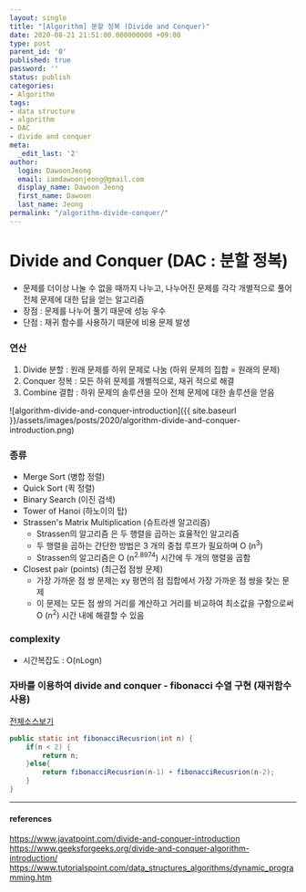 ```yaml
---
layout: single
title: "[Algorithm] 분할 정복 (Divide and Conquer)"
date: 2020-08-21 21:51:00.000000000 +09:00
type: post
parent_id: '0'
published: true
password: ''
status: publish
categories:
- Algorithm
tags:
- data structure
- algorithm
- DAC
- divide and conquer
meta:
  _edit_last: '2'
author:
  login: DawoonJeong
  email: iamdawoonjeong@gmail.com
  display_name: Dawoon Jeong
  first_name: Dawoon
  last_name: Jeong
permalink: "/algorithm-divide-conquer/"
---
```

# Divide and Conquer (DAC : 분할 정복)
- 문제를 더이상 나눌 수 없을 때까지 나누고, 나누어진 문제를 각각 개별적으로 풀어 전체 문제에 대한 답을 얻는 알고리즘
- 장점 : 문제를 나누어 풀기 때문에 성능 우수
- 단점 : 재귀 함수를 사용하기 때문에 비용 문제 발생


### 연산
1. Divide 분할 : 원래 문제를 하위 문제로 나눔 (하위 문제의 집합 = 원래의 문제)
2. Conquer 정복 : 모든 하위 문제를 개별적으로, 재귀 적으로 해결
3. Combine 결합 : 하위 문제의 솔루션을 모아 전체 문제에 대한 솔루션을 얻음


![algorithm-divide-and-conquer-introduction]({{ site.baseurl }}/assets/images/posts/2020/algorithm-divide-and-conquer-introduction.png)


### 종류
- Merge Sort (병합 정렬)
- Quick Sort (퀵 정렬)
- Binary Search (이진 검색)
- Tower of Hanoi (하노이의 탑)
- Strassen's Matrix Multiplication (슈트라센 알고리즘)
    - Strassen의 알고리즘 은 두 행렬을 곱하는 효율적인 알고리즘
    - 두 행렬을 곱하는 간단한 방법은 3 개의 중첩 루프가 필요하며 O (n<sup>3</sup>)
    - Strassen의 알고리즘은 O (n<sup>2.8974</sup>) 시간에 두 개의 행렬을 곱함
- Closest pair (points) (최근접 점쌍 문제)
    - 가장 가까운 점 쌍 문제는 xy 평면의 점 집합에서 가장 가까운 점 쌍을 찾는 문제
    - 이 문제는 모든 점 쌍의 거리를 계산하고 거리를 비교하여 최소값을 구함으로써 O (n<sup>2</sup>) 시간 내에 해결할 수 있음


### complexity
-  시간복잡도 : O(nLogn)


### 자바를 이용하여 divide and conquer - fibonacci 수열 구현 (재귀함수 사용)

[전체소스보기](https://github.com/iamdawoonjeong/java-datastructure-algorithm/blob/master/java-algorithm-theory/src/recursion/Fibonacci.java)


```java
public static int fibonacciRecusrion(int n) {
    if(n < 2) {
        return n;
    }else{
        return fibonacciRecusrion(n-1) + fibonacciRecusrion(n-2);
    }
}
```


---

#### references
<https://www.javatpoint.com/divide-and-conquer-introduction>  
<https://www.geeksforgeeks.org/divide-and-conquer-algorithm-introduction/>  
<https://www.tutorialspoint.com/data_structures_algorithms/dynamic_programming.htm>  

